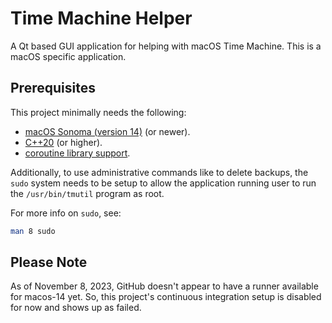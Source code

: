 # Time Machine Helper

A Qt based GUI application for helping with macOS Time Machine.
This is a macOS specific application.

## Prerequisites

This project minimally needs the following:

- [macOS Sonoma (version 14)](https://www.apple.com/macos/sonoma/) (or newer).
- [C++20](https://en.wikipedia.org/wiki/C++20) (or higher).
- [coroutine library support](https://en.cppreference.com/w/cpp/coroutine).

Additionally, to use administrative commands like to delete backups, the `sudo` system needs to be setup to allow the application running user to run the `/usr/bin/tmutil` program as root.

For more info on `sudo`, see:

```sh
man 8 sudo
```

## Please Note

As of November 8, 2023, GitHub doesn't appear to have a runner available for macos-14 yet.
So, this project's continuous integration setup is disabled for now and shows up as failed.
